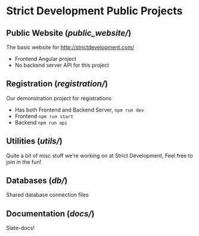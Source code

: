 # Strict Development Public Projects

## Public Website (***public_website/***)
The basic website for http://strictdevelopment.com/<br />
* Frontend Angular project
* No backend server API for this project

## Registration (***registration/***)
Our demonstration project for registrations
* Has both Frontend and Backend Server, `npm run dev`
* Frontend `npm run start`
* Backend `npm run api`

## Utilities (***utils/***)
Quite a bit of misc stuff we're working on at Strict Development, Feel free to join in the fun!

## Databases (***db/***)
Shared database connection files

## Documentation (***docs/***)
Slate-docs!